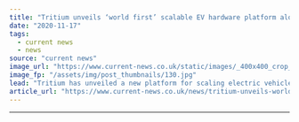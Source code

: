 ```yaml
---
title: "Tritium unveils ‘world first’ scalable EV hardware platform along with next-gen DC fast charger"
date: "2020-11-17"
tags: 
  - current news
  - news
source: "current news"
image_url: "https://www.current-news.co.uk/static/images/_400x400_crop_center-center/Tritium-RTM75-charger-and-executives-Credit-Tritium.jpg"
image_fp: "/assets/img/post_thumbnails/130.jpg"
lead: "​Tritium has unveiled a new platform for scaling electric vehicle (EV) networks, in what it is says is a world first."
article_url: "https://www.current-news.co.uk/news/tritium-unveils-world-first-scalable-ev-hardware-platform-along-with-next-gen-dc-fast-charger?utm_source=rss-feeds&utm_medium=rss&utm_campaign=rss"
---
```


---
